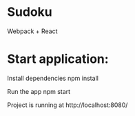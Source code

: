 # Sudoku

Webpack + React


# Start application:

Install dependencies
  npm install

Run the app
  npm start

Project is running at http://localhost:8080/
